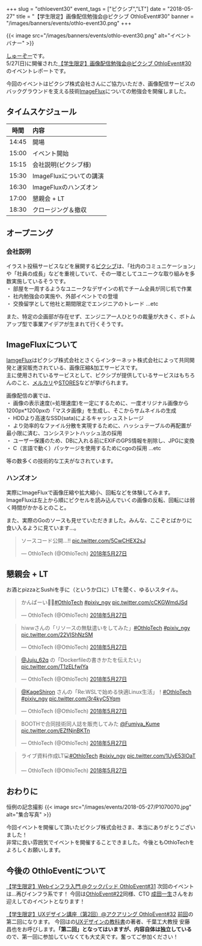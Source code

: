 +++
slug = "othloevent30"
event_tags = ["ピクシブ","LT"]
date = "2018-05-27"
title = "【学生限定】画像配信勉強会@ピクシブ OthloEvent#30"
banner = "/images/banners/events/othlo-event30.png"
+++

{{< image src="/images/banners/events/othlo-event30.png" alt="イベントバナー" >}}

[しゅーぞー](https://twitter.com/shuzo_create)です。  
5/27(日)に開催された[【学生限定】画像配信勉強会@ピクシブ OthloEvent#30](https://othlotech.connpass.com/event/85753/)のイベントレポートです。

今回のイベントはピクシブ株式会社さんにご協力いただき、画像配信サービスのバックグラウンドを支える技術[ImageFlux](https://www.sakura.ad.jp/services/imageflux/)についての勉強会を開催しました。

## タイムスケジュール
|時間|内容|
|:-----:|:-----|
|14:45|開場|
|15:00|イベント開始|
|15:15|会社説明(ピクシブ様)|
|15:30|ImageFluxについての講演|
|16:30|ImageFluxのハンズオン|
|17:00|懇親会 + LT|
|18:30|クロージング＆撤収|

## オープニング

### 会社説明
イラスト投稿サービスなどを展開する[ピクシブ](https://www.pixiv.co.jp/)は、「社内のコミュニケーション」や「社員の成長」などを重視していて、その一環としてユニークな取り組みを多数実施しているそうです。  
・ 部屋を一周するようなユニークなデザインの机でチーム全員が同じ机で作業  
・ 社内勉強会の実施や、外部イベントでの登壇  
・ 交換留学として他社と期間限定でエンジニアのトレード  ...etc

また、特定の企画部が存在せず、エンジニア一人ひとりの裁量が大きく、ボトムアップ型で事業アイデアが生まれて行くそうです。

## ImageFluxについて
[IamgeFlux](https://www.sakura.ad.jp/services/imageflux/)はピクシブ株式会社とさくらインターネット株式会社によって共同開発と運営販売されている、画像圧縮&加工サービスです。  
主に使用されているサービスとして、ピクシブが提供しているサービスはもちろんのこと、[メルカリ](https://www.mercari.com/jp/)や[STORES](https://stores.jp/)などが挙げられます。

画像配信の裏では、  
・ 画像の表示速度(=処理速度)を一定にするために、一度オリジナル画像から  1200px*1200pxの「マスタ画像」を生成し、そこからサムネイルの生成  
・ HDDより高速なSSD(sata)によるキャッシュストレージ  
・ より効率的なファイル分散を実現するために、ハッシュテーブルの再配置が最小限に済む、コンシステントハッシュ法の採用  
・ ユーザー保護のため、DBに入れる前にEXIFのGPS情報を削除し、JPGに変換  
・ C（言語で動く）パッケージを使用するためにcgoの採用  ...etc

等の数多くの技術的な工夫がなされています。

### ハンズオン

実際にImageFluxで画像圧縮や拡大縮小、回転などを体験してみます。
ImageFluxは左上から順にピクセルを読み込んでいくの画像の反転、回転には弱く時間がかかるとのこと。

また、実際のGoのソースも見せていただきました。みんな、ここぞとばかりに食い入るように見ています...。
<!-- ツイート埋め込み -->
<blockquote class="twitter-tweet" data-lang="ja"><p lang="ja" dir="ltr">ソースコード公開...!! <a href="https://t.co/5CwCHEX2sJ">pic.twitter.com/5CwCHEX2sJ</a></p>&mdash; OthloTech (@OthloTech) <a href="https://twitter.com/OthloTech/status/1000641133465161729?ref_src=twsrc%5Etfw">2018年5月27日</a></blockquote>
<script async src="https://platform.twitter.com/widgets.js" charset="utf-8"></script>


## 懇親会 + LT
お酒とpizzaとSushiを手に（というか口に）LTを聞く、ゆるいスタイル。
<!-- ツイート埋め込み -->
<blockquote class="twitter-tweet" data-lang="ja"><p lang="ja" dir="ltr">かんぱーい🍻🍻<a href="https://twitter.com/hashtag/OthloTech?src=hash&amp;ref_src=twsrc%5Etfw">#OthloTech</a> <a href="https://twitter.com/hashtag/pixiv_ngy?src=hash&amp;ref_src=twsrc%5Etfw">#pixiv_ngy</a> <a href="https://t.co/cCKGWmdJSd">pic.twitter.com/cCKGWmdJSd</a></p>&mdash; OthloTech (@OthloTech) <a href="https://twitter.com/OthloTech/status/1000652135317495808?ref_src=twsrc%5Etfw">2018年5月27日</a></blockquote>
<script async src="https://platform.twitter.com/widgets.js" charset="utf-8"></script>

<blockquote class="twitter-tweet" data-lang="ja"><p lang="ja" dir="ltr">hiwwさんの「リソースの無駄遣いをしてみた」<a href="https://twitter.com/hashtag/OthloTech?src=hash&amp;ref_src=twsrc%5Etfw">#OthloTech</a> <a href="https://twitter.com/hashtag/pixiv_ngy?src=hash&amp;ref_src=twsrc%5Etfw">#pixiv_ngy</a> <a href="https://t.co/22VIShNzSM">pic.twitter.com/22VIShNzSM</a></p>&mdash; OthloTech (@OthloTech) <a href="https://twitter.com/OthloTech/status/1000653056713809922?ref_src=twsrc%5Etfw">2018年5月27日</a></blockquote>
<script async src="https://platform.twitter.com/widgets.js" charset="utf-8"></script>

<blockquote class="twitter-tweet" data-lang="ja"><p lang="ja" dir="ltr"><a href="https://twitter.com/Juju_62q?ref_src=twsrc%5Etfw">@Juju_62q</a> の「Dockerfileの書きかたを伝えたい」 <a href="https://t.co/T1zELfwlYa">pic.twitter.com/T1zELfwlYa</a></p>&mdash; OthloTech (@OthloTech) <a href="https://twitter.com/OthloTech/status/1000653462474899456?ref_src=twsrc%5Etfw">2018年5月27日</a></blockquote>
<script async src="https://platform.twitter.com/widgets.js" charset="utf-8"></script>


<blockquote class="twitter-tweet" data-lang="ja"><p lang="ja" dir="ltr"><a href="https://twitter.com/KageShiron?ref_src=twsrc%5Etfw">@KageShiron</a> さんの「Re:WSLで始める快適Linux生活」！<a href="https://twitter.com/hashtag/OthloTech?src=hash&amp;ref_src=twsrc%5Etfw">#OthloTech</a> <a href="https://twitter.com/hashtag/pixiv_ngy?src=hash&amp;ref_src=twsrc%5Etfw">#pixiv_ngy</a> <a href="https://t.co/3r4kyC5Yqm">pic.twitter.com/3r4kyC5Yqm</a></p>&mdash; OthloTech (@OthloTech) <a href="https://twitter.com/OthloTech/status/1000654763397070853?ref_src=twsrc%5Etfw">2018年5月27日</a></blockquote>
<script async src="https://platform.twitter.com/widgets.js" charset="utf-8"></script>

<blockquote class="twitter-tweet" data-lang="ja"><p lang="ja" dir="ltr">BOOTHで合同技術同人誌を販売してみた <a href="https://twitter.com/Fumiya_Kume?ref_src=twsrc%5Etfw">@Fumiya_Kume</a> <a href="https://t.co/EZfNjnBKTn">pic.twitter.com/EZfNjnBKTn</a></p>&mdash; OthloTech (@OthloTech) <a href="https://twitter.com/OthloTech/status/1000656551403651073?ref_src=twsrc%5Etfw">2018年5月27日</a></blockquote>
<script async src="https://platform.twitter.com/widgets.js" charset="utf-8"></script>

<blockquote class="twitter-tweet" data-lang="ja"><p lang="ja" dir="ltr">ライブ資料作成LT💻<a href="https://twitter.com/hashtag/OthloTech?src=hash&amp;ref_src=twsrc%5Etfw">#OthloTech</a> <a href="https://twitter.com/hashtag/pixiv_ngy?src=hash&amp;ref_src=twsrc%5Etfw">#pixiv_ngy</a> <a href="https://t.co/1UyE53lOaT">pic.twitter.com/1UyE53lOaT</a></p>&mdash; OthloTech (@OthloTech) <a href="https://twitter.com/OthloTech/status/1000659953365889025?ref_src=twsrc%5Etfw">2018年5月27日</a></blockquote>
<script async src="https://platform.twitter.com/widgets.js" charset="utf-8"></script>


## おわりに

恒例の記念撮影
{{< image src="/images/events/2018-05-27/P1070070.jpg" alt="集合写真" >}}  


今回イベントを開催して頂いたピクシブ株式会社さま、本当にありがとうございました！  
非常に良い雰囲気でイベントを開催することできました。今後ともOthloTechをよろしくお願いします。

## 今後の OthloEventについて

[【学生限定】Webインフラ入門 @クックパッド OthloEvent#31](https://othlotech.connpass.com/event/87047/)
次回のイベントは...再びインフラ系です！
今回は[OthloEvent#22](http://www.othlo.tech/events/othloevent22-cookpad/)同様、CTO [成田一生](https://twitter.com/mirakui)さんをお迎えしてのイベントとなります！


[【学生限定】UXデザイン講座（第2回）@アクアリング OthloEvent#32](https://othlotech.connpass.com/event/88836/)
[前回](http://www.othlo.tech/events/othloevent25-ux/)の第二回になります。
今回はの[UXデザインの教科書](https://www.amazon.co.jp/UX%E3%83%87%E3%82%B6%E3%82%A4%E3%83%B3%E3%81%AE%E6%95%99%E7%A7%91%E6%9B%B8-%E5%AE%89%E8%97%A4-%E6%98%8C%E4%B9%9F/dp/4621300377)の著者、千葉工大教授 安藤 昌也をお呼びします。<b>「第二回」となってはいますが、内容自体は独立している</b>ので、第一回に参加していなくても大丈夫です。奮ってご参加ください！









